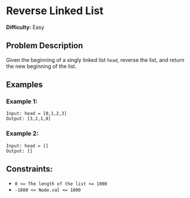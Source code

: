 # Reverse Linked List

**Difficulty:** Easy

## Problem Description

Given the beginning of a singly linked list `head`, reverse the list, and return the new beginning of the list.

## Examples

### Example 1:

```
Input: head = [0,1,2,3]
Output: [3,2,1,0]
```

### Example 2:

```
Input: head = []
Output: []
```

## Constraints:

- `0 <= The length of the list <= 1000`
- `-1000 <= Node.val <= 1000`
